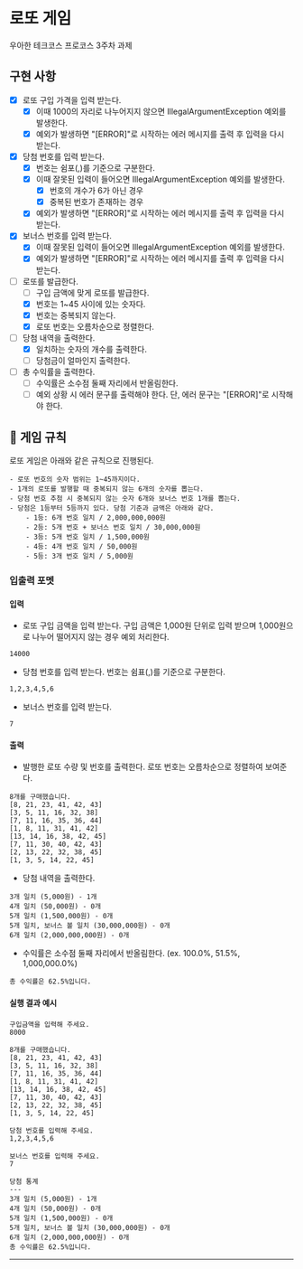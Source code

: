 # 로또 게임

우아한 테크코스 프로코스 3주차 과제

## 구현 사항

- [x] 로또 구입 가격을 입력 받는다.
    - [x] 이때 1000의 자리로 나누어지지 않으면 IllegalArgumentException 예외를 발생한다.
    - [x] 예외가 발생하면 "[ERROR]"로 시작하는 에러 메시지를 출력 후 입력을 다시 받는다.
- [x] 당첨 번호를 입력 받는다.
    - [x] 번호는 쉼포(,)를 기준으로 구분한다.
    - [x] 이때 잘못된 입력이 들어오면 IllegalArgumentException 예외를 발생한다.
        - [x] 번호의 개수가 6가 아닌 경우
        - [x] 중복된 번호가 존재하는 경우
    - [x] 예외가 발생하면 "[ERROR]"로 시작하는 에러 메시지를 출력 후 입력을 다시 받는다.
- [x] 보너스 번호를 입력 받는다.
    - [x] 이때 잘못된 입력이 들어오면 IllegalArgumentException 예외를 발생한다.
    - [x] 예외가 발생하면 "[ERROR]"로 시작하는 에러 메시지를 출력 후 입력을 다시 받는다.
- [ ] 로또를 발급한다.
    - [ ] 구입 금액에 맞게 로또를 발급한다.
    - [x] 번호는 1~45 사이에 있는 숫자다.
    - [x] 번호는 중복되지 않는다.
    - [x] 로또 번호는 오름차순으로 정렬한다.
- [ ] 당첨 내역을 출력한다.
    - [x] 일치하는 숫자의 개수를 출력한다.
    - [ ] 당첨금이 얼마인지 출력한다.
- [ ] 총 수익률을 출력한다.
    - [ ] 수익률은 소수점 둘째 자리에서 반올림한다.
    - [ ] 예외 상황 시 에러 문구를 출력해야 한다. 단, 에러 문구는 "[ERROR]"로 시작해야 한다.

## 🚀 게임 규칙

로또 게임은 아래와 같은 규칙으로 진행된다.

```
- 로또 번호의 숫자 범위는 1~45까지이다.
- 1개의 로또를 발행할 때 중복되지 않는 6개의 숫자를 뽑는다.
- 당첨 번호 추첨 시 중복되지 않는 숫자 6개와 보너스 번호 1개를 뽑는다.
- 당첨은 1등부터 5등까지 있다. 당첨 기준과 금액은 아래와 같다.
    - 1등: 6개 번호 일치 / 2,000,000,000원
    - 2등: 5개 번호 + 보너스 번호 일치 / 30,000,000원
    - 3등: 5개 번호 일치 / 1,500,000원
    - 4등: 4개 번호 일치 / 50,000원
    - 5등: 3개 번호 일치 / 5,000원
```

### 입출력 포멧

#### 입력

- 로또 구입 금액을 입력 받는다. 구입 금액은 1,000원 단위로 입력 받으며 1,000원으로 나누어 떨어지지 않는 경우 예외 처리한다.

```
14000
```

- 당첨 번호를 입력 받는다. 번호는 쉼표(,)를 기준으로 구분한다.

```
1,2,3,4,5,6
```

- 보너스 번호를 입력 받는다.

```
7
```

#### 출력

- 발행한 로또 수량 및 번호를 출력한다. 로또 번호는 오름차순으로 정렬하여 보여준다.

```
8개를 구매했습니다.
[8, 21, 23, 41, 42, 43] 
[3, 5, 11, 16, 32, 38] 
[7, 11, 16, 35, 36, 44] 
[1, 8, 11, 31, 41, 42] 
[13, 14, 16, 38, 42, 45] 
[7, 11, 30, 40, 42, 43] 
[2, 13, 22, 32, 38, 45] 
[1, 3, 5, 14, 22, 45]
```

- 당첨 내역을 출력한다.

```
3개 일치 (5,000원) - 1개
4개 일치 (50,000원) - 0개
5개 일치 (1,500,000원) - 0개
5개 일치, 보너스 볼 일치 (30,000,000원) - 0개
6개 일치 (2,000,000,000원) - 0개
```

- 수익률은 소수점 둘째 자리에서 반올림한다. (ex. 100.0%, 51.5%, 1,000,000.0%)

```
총 수익률은 62.5%입니다.
```

#### 실행 결과 예시

```
구입금액을 입력해 주세요.
8000

8개를 구매했습니다.
[8, 21, 23, 41, 42, 43] 
[3, 5, 11, 16, 32, 38] 
[7, 11, 16, 35, 36, 44] 
[1, 8, 11, 31, 41, 42] 
[13, 14, 16, 38, 42, 45] 
[7, 11, 30, 40, 42, 43] 
[2, 13, 22, 32, 38, 45] 
[1, 3, 5, 14, 22, 45]

당첨 번호를 입력해 주세요.
1,2,3,4,5,6

보너스 번호를 입력해 주세요.
7

당첨 통계
---
3개 일치 (5,000원) - 1개
4개 일치 (50,000원) - 0개
5개 일치 (1,500,000원) - 0개
5개 일치, 보너스 볼 일치 (30,000,000원) - 0개
6개 일치 (2,000,000,000원) - 0개
총 수익률은 62.5%입니다.
```

---
